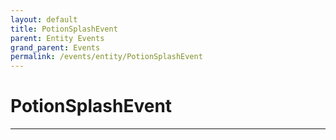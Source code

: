 ```yaml
---
layout: default
title: PotionSplashEvent
parent: Entity Events
grand_parent: Events
permalink: /events/entity/PotionSplashEvent
---
```


# PotionSplashEvent

---
